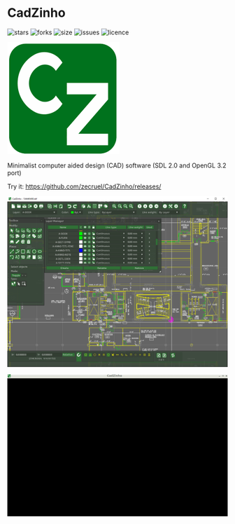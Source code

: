 # CadZinho

![stars](https://img.shields.io/github/stars/zecruel/CadZinho)
![forks](https://img.shields.io/github/forks/zecruel/CadZinho)
![size](https://img.shields.io/github/repo-size/zecruel/CadZinho)
![issues](https://img.shields.io/github/issues/zecruel/CadZinho)
![licence](https://img.shields.io/github/license/zecruel/CadZinho)

![logo](/logo.png)

Minimalist computer aided design (CAD) software
(SDL 2.0 and OpenGL 3.2 port)

Try it: https://github.com/zecruel/CadZinho/releases/

![Screen shot](/screenshot.png)

![view](/view.gif)
